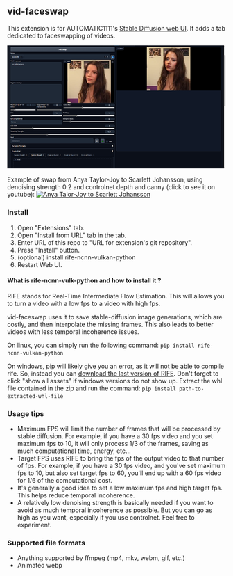 ## vid-faceswap

This extension is for AUTOMATIC1111's [Stable Diffusion web UI](https://github.com/AUTOMATIC1111/stable-diffusion-webui).
It adds a tab dedicated to faceswapping of videos.

<img width="960" alt="" src="interface.png">

Example of swap from Anya Taylor-Joy to Scarlett Johansson, using denoising strength 0.2 and controlnet depth and canny (click to see it on youtube):
[![Anya Talor-Joy to Scarlett Johansson](https://img.youtube.com/vi/TipAErBhazg/hqdefault.jpg)](https://youtu.be/TipAErBhazg)

### Install

1. Open "Extensions" tab.
2. Open "Install from URL" tab in the tab.
3. Enter URL of this repo to "URL for extension's git repository".
4. Press "Install" button.
5. (optional) install rife-ncnn-vulkan-python
6. Restart Web UI.

#### What is rife-ncnn-vulk-python and how to install it ?

RIFE stands for Real-Time Intermediate Flow Estimation. This will allows you to turn a video with a low fps to a video with high fps. 

vid-faceswap uses it to save stable-diffusion image generations, which are costly, and then interpolate the missing frames. This also leads to better videos with less temporal incoherence issues.

On linux, you can simply run the following command:
```pip install rife-ncnn-vulkan-python```

On windows, pip will likely give you an error, as it will not be able to compile rife. So, instead you can [download the last version of RIFE](https://github.com/media2x/rife-ncnn-vulkan-python/releases). Don't forget to click "show all assets" if windows versions do not show up. Extract the whl file contained in the zip and run the command: ```pip install path-to-extracted-whl-file```

### Usage tips

- Maximum FPS will limit the number of frames that will be processed by stable diffusion. For example, if you have a 30 fps video and you set maximum fps to 10, it will only process 1/3 of the frames, saving as much computational time, energy, etc...
- Target FPS uses RIFE to bring the fps of the output video to that number of fps. For example, if you have a 30 fps video, and you've set maximum fps to 10, but also set target fps to 60, you'll end up with a 60 fps video for 1/6 of the computational cost.
- It's generally a good idea to set a low maximum fps and high target fps. This helps reduce temporal incoherence.
- A relatively low denoising strength is basically needed if you want to avoid as much temporal incoherence as possible. But you can go as high as you want, especially if you use controlnet. Feel free to experiment.

### Supported file formats

- Anything supported by ffmpeg (mp4, mkv, webm, gif, etc.) 
- Animated webp